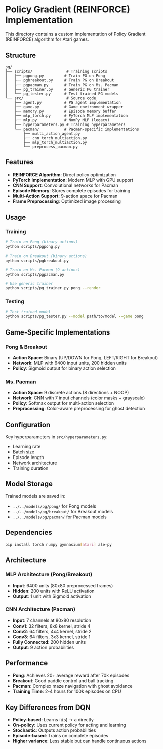 # Policy Gradient (REINFORCE) Implementation

This directory contains a custom implementation of Policy Gradient (REINFORCE) algorithm for Atari games.

## Structure

```
pg/
├── scripts/               # Training scripts
│   ├── pgpong.py         # Train PG on Pong
│   ├── pgbreakout.py     # Train PG on Breakout
│   ├── pgpacman.py       # Train PG on Ms. Pacman
│   ├── pg_trainer.py     # Generic PG trainer
│   └── pg_tester.py      # Test trained PG models
└── src/                   # Source code
    ├── agent.py          # PG agent implementation
    ├── game.py           # Game environment wrapper
    ├── memory.py         # Episode memory buffer
    ├── mlp_torch.py      # PyTorch MLP implementation
    ├── mlp.py            # NumPy MLP (legacy)
    ├── hyperparameters.py # Training hyperparameters
    └── pacman/           # Pacman-specific implementations
        ├── multi_action_agent.py
        ├── cnn_torch_multiaction.py
        ├── mlp_torch_multiaction.py
        └── preprocess_pacman.py
```

## Features

- **REINFORCE Algorithm**: Direct policy optimization
- **PyTorch Implementation**: Modern MLP with GPU support
- **CNN Support**: Convolutional networks for Pacman
- **Episode Memory**: Stores complete episodes for training
- **Multi-Action Support**: 9-action space for Pacman
- **Frame Preprocessing**: Optimized image processing

## Usage

### Training

```bash
# Train on Pong (binary actions)
python scripts/pgpong.py

# Train on Breakout (binary actions)
python scripts/pgbreakout.py

# Train on Ms. Pacman (9 actions)
python scripts/pgpacman.py

# Use generic trainer
python scripts/pg_trainer.py pong --render
```

### Testing

```bash
# Test trained model
python scripts/pg_tester.py --model path/to/model --game pong
```

## Game-Specific Implementations

### Pong & Breakout
- **Action Space**: Binary (UP/DOWN for Pong, LEFT/RIGHT for Breakout)
- **Network**: MLP with 6400 input units, 200 hidden units
- **Policy**: Sigmoid output for binary action selection

### Ms. Pacman
- **Action Space**: 9 discrete actions (8 directions + NOOP)
- **Network**: CNN with 7 input channels (color masks + grayscale)
- **Policy**: Softmax output for multi-action selection
- **Preprocessing**: Color-aware preprocessing for ghost detection

## Configuration

Key hyperparameters in `src/hyperparameters.py`:
- Learning rate
- Batch size
- Episode length
- Network architecture
- Training duration

## Model Storage

Trained models are saved in:
- `../../models/pg/pong/` for Pong models
- `../../models/pg/breakout/` for Breakout models
- `../../models/pg/pacman/` for Pacman models

## Dependencies

```bash
pip install torch numpy gymnasium[atari] ale-py
```

## Architecture

### MLP Architecture (Pong/Breakout)
- **Input**: 6400 units (80x80 preprocessed frames)
- **Hidden**: 200 units with ReLU activation
- **Output**: 1 unit with Sigmoid activation

### CNN Architecture (Pacman)
- **Input**: 7 channels at 80x80 resolution
- **Conv1**: 32 filters, 8x8 kernel, stride 4
- **Conv2**: 64 filters, 4x4 kernel, stride 2
- **Conv3**: 64 filters, 3x3 kernel, stride 1
- **Fully Connected**: 200 hidden units
- **Output**: 9 action probabilities

## Performance

- **Pong**: Achieves 20+ average reward after 70k episodes
- **Breakout**: Good paddle control and ball tracking
- **Pacman**: Complex maze navigation with ghost avoidance
- **Training Time**: 2-4 hours for 100k episodes on CPU

## Key Differences from DQN

- **Policy-based**: Learns π(s) → a directly
- **On-policy**: Uses current policy for acting and learning
- **Stochastic**: Outputs action probabilities
- **Episode-based**: Trains on complete episodes
- **Higher variance**: Less stable but can handle continuous actions 